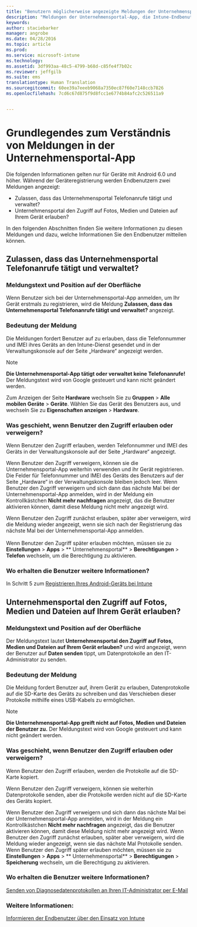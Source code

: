 ```yaml
---
title: "Benutzern möglicherweise angezeigte Meldungen der Unternehmensportal-App | Microsoft Intune"
description: "Meldungen der Unternehmensportal-App, die Intune-Endbenutzern möglicherweise angezeigt werden."
keywords: 
author: staciebarker
manager: angrobe
ms.date: 04/28/2016
ms.topic: article
ms.prod: 
ms.service: microsoft-intune
ms.technology: 
ms.assetid: 3df993aa-48c5-4799-b68d-c85fe4f7b02c
ms.reviewer: jeffgilb
ms.suite: ems
translationtype: Human Translation
ms.sourcegitcommit: 60ee39a7eeeb9068a7350ec87f60e7148ccb7826
ms.openlocfilehash: 7cd6c67d875f9d8fcc1e6774b84afc2c526511a9


---
```


# Grundlegendes zum Verständnis von Meldungen in der Unternehmensportal-App

Die folgenden Informationen gelten nur für Geräte mit Android 6.0 und höher. Während der Geräteregistrierung werden Endbenutzern zwei Meldungen angezeigt:

- Zulassen, dass das Unternehmensportal Telefonanrufe tätigt und verwaltet?
- Unternehmensportal den Zugriff auf Fotos, Medien und Dateien auf Ihrem Gerät erlauben?

In den folgenden Abschnitten finden Sie weitere Informationen zu diesen Meldungen und dazu, welche Informationen Sie den Endbenutzer mitteilen können.

## Zulassen, dass das Unternehmensportal Telefonanrufe tätigt und verwaltet?

### Meldungstext und Position auf der Oberfläche
Wenn Benutzer sich bei der Unternehmensportal-App anmelden, um Ihr Gerät erstmals zu registrieren, wird die Meldung **Zulassen, dass das Unternehmensportal Telefonanrufe tätigt und verwaltet?** angezeigt.

### Bedeutung der Meldung
Die Meldungen fordert Benutzer auf zu erlauben, dass die Telefonnummer und IMEI ihres Geräts an den Intune-Dienst gesendet und in der Verwaltungskonsole auf der Seite „Hardware“ angezeigt werden.

> [!NOTE]
> **Die Unternehmensportal-App tätigt oder verwaltet keine Telefonanrufe!** Der Meldungstext wird von Google gesteuert und kann nicht geändert werden.

Zum Anzeigen der Seite **Hardware** wechseln Sie zu **Gruppen** > **Alle mobilen Geräte** > **Geräte**. Wählen Sie das Gerät des Benutzers aus, und wechseln Sie zu **Eigenschaften anzeigen** > **Hardware**.

### Was geschieht, wenn Benutzer den Zugriff erlauben oder verweigern?
Wenn Benutzer den Zugriff erlauben, werden Telefonnummer und IMEI des Geräts in der Verwaltungskonsole auf der Seite „Hardware“ angezeigt.

Wenn Benutzer den Zugriff verweigern, können sie die Unternehmensportal-App weiterhin verwenden und ihr Gerät registrieren. Die Felder für Telefonnummer und IMEI des Geräts des Benutzers auf der Seite „Hardware“ in der Verwaltungskonsole bleiben jedoch leer. Wenn Benutzer den Zugriff verweigern und sich dann das nächste Mal bei der Unternehmensportal-App anmelden, wird in der Meldung ein Kontrollkästchen **Nicht mehr nachfragen** angezeigt, das die Benutzer aktivieren können, damit diese Meldung nicht mehr angezeigt wird.

Wenn Benutzer den Zugriff zunächst erlauben, später aber verweigern, wird die Meldung wieder angezeigt, wenn sie sich nach der Registrierung das nächste Mal bei der Unternehmensportal-App anmelden.</br></br>Wenn Benutzer den Zugriff später erlauben möchten, müssen sie zu **Einstellungen** > **Apps** > ** Unternehmensportal** > **Berechtigungen** > **Telefon** wechseln, um die Berechtigung zu aktivieren.

### Wo erhalten die Benutzer weitere Informationen?
In Schritt 5 zum [Registrieren Ihres Android-Geräts bei Intune](/Intune/EndUser/enroll-your-device-in-intune-android)

## Unternehmensportal den Zugriff auf Fotos, Medien und Dateien auf Ihrem Gerät erlauben?

### Meldungstext und Position auf der Oberfläche
Der Meldungstext lautet **Unternehmensportal den Zugriff auf Fotos, Medien und Dateien auf Ihrem Gerät erlauben?** und wird angezeigt, wenn der Benutzer auf **Daten senden** tippt, um Datenprotokolle an den IT-Administrator zu senden.

### Bedeutung der Meldung
Die Meldung fordert Benutzer auf, ihrem Gerät zu erlauben, Datenprotokolle auf die SD-Karte des Geräts zu schreiben und das Verschieben dieser Protokolle mithilfe eines USB-Kabels zu ermöglichen.   

> [!NOTE]
> **Die Unternehmensportal-App greift nicht auf Fotos, Medien und Dateien der Benutzer zu.** Der Meldungstext wird von Google gesteuert und kann nicht geändert werden.

### Was geschieht, wenn Benutzer den Zugriff erlauben oder verweigern?
Wenn Benutzer den Zugriff erlauben, werden die Protokolle auf die SD-Karte kopiert.

Wenn Benutzer den Zugriff verweigern, können sie weiterhin Datenprotokolle senden, aber die Protokolle werden nicht auf die SD-Karte des Geräts kopiert.

Wenn Benutzer den Zugriff verweigern und sich dann das nächste Mal bei der Unternehmensportal-App anmelden, wird in der Meldung ein Kontrollkästchen **Nicht mehr nachfragen** angezeigt, das die Benutzer aktivieren können, damit diese Meldung nicht mehr angezeigt wird. Wenn Benutzer den Zugriff zunächst erlauben, später aber verweigern, wird die Meldung wieder angezeigt, wenn sie das nächste Mal Protokolle senden. Wenn Benutzer den Zugriff später erlauben möchten, müssen sie zu **Einstellungen** > **Apps** > ** Unternehmensportal** > **Berechtigungen** > **Speicherung** wechseln, um die Berechtigung zu aktivieren.

### Wo erhalten die Benutzer weitere Informationen?
[Senden von Diagnosedatenprotokollen an Ihren IT-Administrator per E-Mail](/Intune/EndUser/send-diagnostic-data-logs-to-your-it-administrator-using-email-android)


### Weitere Informationen:
[Informieren der Endbenutzer über den Einsatz von Intune](/intune/deploy-use/what-to-tell-your-end-users-about-using-microsoft-intune)



<!--HONumber=Jul16_HO4-->


